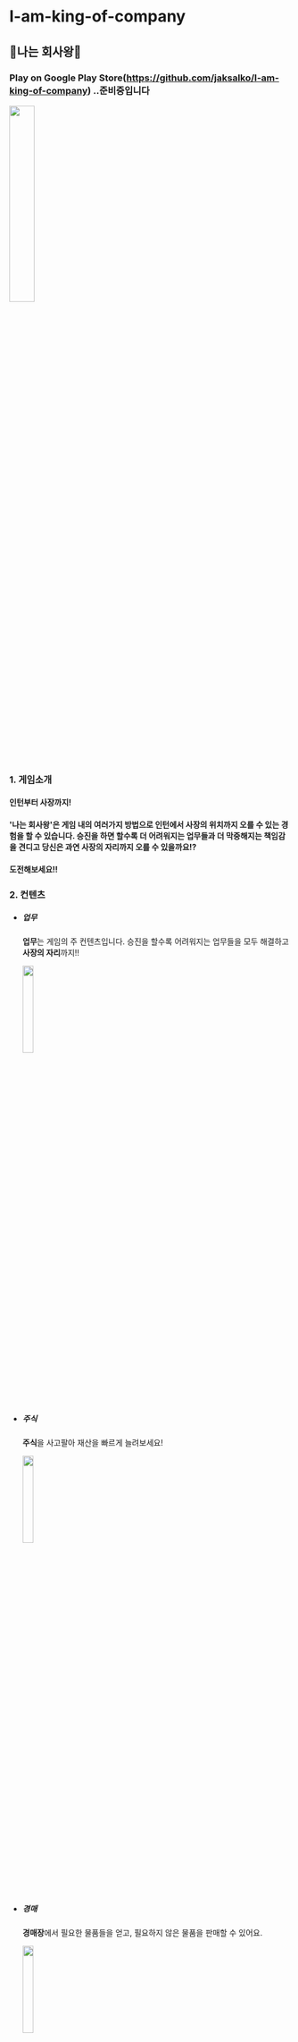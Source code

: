# I-am-king-of-company
## :crown:나는 회사왕:crown:

### Play on Google Play Store(https://github.com/jaksalko/I-am-king-of-company) ..준비중입니다
<img src="https://user-images.githubusercontent.com/11826453/73425181-2db00880-4374-11ea-8369-8e747cb71d38.jpg" width="30%" height="30%">


### 1. 게임소개

  #### 인턴부터 사장까지! 
  #### '나는 회사왕'은 게임 내의 여러가지 방법으로 인턴에서 사장의 위치까지 오를 수 있는 경험을 할 수 있습니다.  승진을 하면 할수록 더 어려워지는 업무들과 더 막중해지는 책임감을 견디고 당신은 과연 사장의 자리까지 오를 수 있을까요!?  
  #### 도전해보세요!!

### 2. 컨텐츠

  * ##### 업무
  
    **업무**는 게임의 주 컨텐츠입니다. 승진을 할수록 어려워지는 업무들을 모두 해결하고 **사장의 자리**까지!!
    
    <img src="https://user-images.githubusercontent.com/11826453/73426987-1889a880-4379-11ea-9e87-ae703c949199.jpg" width="20%" height="20%">
  * ##### 주식
    
    **주식**을 사고팔아 재산을 빠르게 늘려보세요!
    
    <img src="https://user-images.githubusercontent.com/11826453/73425816-1ffb8280-4376-11ea-95b7-2d2fb84a0fde.jpg" width="20%" height="20%">
  * ##### 경매
  
    **경매장**에서 필요한 물품들을 얻고, 필요하지 않은 물품을 판매할 수 있어요.
    
    <img src="https://user-images.githubusercontent.com/11826453/73425816-1ffb8280-4376-11ea-95b7-2d2fb84a0fde.jpg" width="20%" height="20%">
  * ##### 전시
  
    한 종류의 물품을 **모두** 가지고 있다면, **전시회**를 열어 주기적인 소득을 얻을 수 있어요!
  * ##### 합성
  
    **합성**을 통해 필요한 물품을 얻을 수 있어요. 운이 좋다면 **비싼 물품**을 쉽게 얻을 수도 있습니다.
    
    <img src="https://user-images.githubusercontent.com/11826453/73425820-20941900-4376-11ea-9384-c2d1f13f143c.jpg" width="20%" height="20%">
  * ##### 코어/능력치
  
    **코어 강화**와 **능력치 상승**을 통해 보다 **고속승진**을 해볼까요!?
    
    <img src="https://user-images.githubusercontent.com/11826453/73425820-20941900-4376-11ea-9384-c2d1f13f143c.jpg" width="20%" height="20%"> <img src="https://user-images.githubusercontent.com/11826453/73425814-1ffb8280-4376-11ea-9549-af748e35cf37.jpg" width="20%" height="20%">
  * ##### 상점
  
    **상점**에서 게임에 도움이 되는 **아이템**들을 구매할 수 있습니다.
    
    <img src="https://user-images.githubusercontent.com/11826453/73425814-1ffb8280-4376-11ea-9549-af748e35cf37.jpg" width="20%" height="20%">
  


